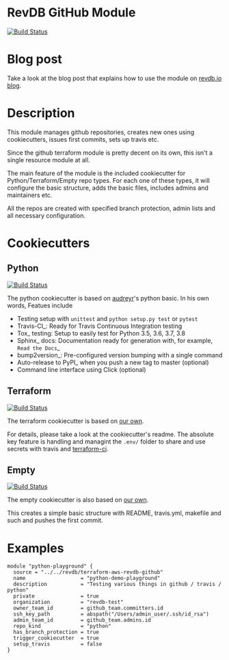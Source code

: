 RevDB GitHub Module
================

[![Build Status](https://travis-ci.com/revenants-cie/terraform-github-revdb-repository-manager.svg?branch=master)](https://travis-ci.com/revenants-cie/terraform-github-revdb-repository-manager)

Blog post
=========

Take a look at the blog post that explains how to use the module on [revdb.io blog](https://revdb.io/2021/01/16/github-repositories-with-cookiecutters-using-terraform/).

Description
=============

This module manages github repositories, creates new ones using cookiecutters, issues first commits, sets up travis etc.

Since the github terraform module is pretty decent on its own, this isn't a single resource module at all.

The main feature of the module is the included cookiecutter for Python/Terraform/Empty repo types.
For each one of these types, it will configure the basic structure, adds the basic files, includes admins and maintainers etc.

All the repos are created with specified branch protection, admin lists and all necessary configuration.

Cookiecutters
=============

Python
------

[![Build Status](https://travis-ci.org/audreyfeldroy/cookiecutter-pypackage.svg?branch=master)](https://travis-ci.org/github/audreyfeldroy/cookiecutter-pypackage)

The python cookiecutter is based on [audreyr](https://github.com/audreyr/cookiecutter-pypackage.git)'s python basic.
In his own words, Featues include

* Testing setup with ``unittest`` and ``python setup.py test`` or ``pytest``
* Travis-CI_: Ready for Travis Continuous Integration testing
* Tox_ testing: Setup to easily test for Python 3.5, 3.6, 3.7, 3.8
* Sphinx_ docs: Documentation ready for generation with, for example, `Read the Docs`_
* bump2version_: Pre-configured version bumping with a single command
* Auto-release to PyPI_ when you push a new tag to master (optional)
* Command line interface using Click (optional)

Terraform
---------

[![Build Status](https://travis-ci.com/revenants-cie/cookiecutter-terraform.svg?branch=master)](https://travis-ci.com/revenants-cie/cookiecutter-terraform)

The terraform cookiecutter is based on [our own](https://github.com/revenants-cie/cookiecutter-terraform).

For details, please take a look at the cookiecutter's readme. The absolute key feature is handling and managint the `.env/` folder to share and use secrets with travis and [terraform-ci](https://github.com/revenants-cie/terraform-ci).

Empty
-----
[![Build Status](https://travis-ci.com/revenants-cie/cookiecutter-empty.svg?branch=master)](https://travis-ci.com/revenants-cie/cookiecutter-empty)

The empty cookiecutter is also based on [our own](https://github.com/revenants-cie/cookiecutter-empty).

This creates a simple basic structure with README, travis.yml, makefile and such and pushes the first commit.

Examples
========
```hcl
module "python-playground" {
  source = "../../revdb/terraform-aws-revdb-github"
  name                  = "python-demo-playground"
  description           = "Testing various things in github / travis / python"
  private               = true
  organization          = "revdb-test"
  owner_team_id         = github_team.committers.id
  ssh_key_path          = abspath("/Users/admin_user/.ssh/id_rsa")
  admin_team_id         = github_team.admins.id
  repo_kind             = "python"
  has_branch_protection = true
  trigger_cookiecutter  = true
  setup_travis          = false
}
```
